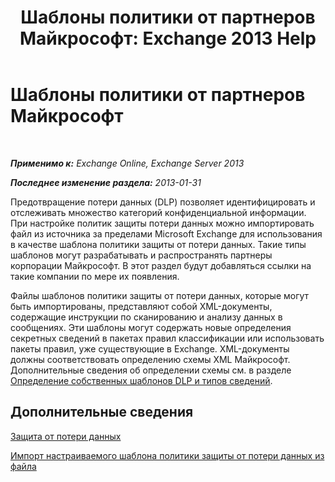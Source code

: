 ﻿---
title: 'Шаблоны политики от партнеров Майкрософт: Exchange 2013 Help'
TOCTitle: Шаблоны политики от партнеров Майкрософт
ms:assetid: 0f95336e-b3ef-4041-9604-adf7b0b335fe
ms:mtpsurl: https://technet.microsoft.com/ru-ru/library/JJ619284(v=EXCHG.150)
ms:contentKeyID: 50487486
ms.date: 04/30/2018
mtps_version: v=EXCHG.150
ms.translationtype: HT
---

# Шаблоны политики от партнеров Майкрософт

 

_**Применимо к:** Exchange Online, Exchange Server 2013_

_**Последнее изменение раздела:** 2013-01-31_

Предотвращение потери данных (DLP) позволяет идентифицировать и отслеживать множество категорий конфиденциальной информации. При настройке политик защиты потери данных можно импортировать файл из источника за пределами Microsoft Exchange для использования в качестве шаблона политики защиты от потери данных. Такие типы шаблонов могут разрабатывать и распространять партнеры корпорации Майкрософт. В этот раздел будут добавляться ссылки на такие компании по мере их появления.

Файлы шаблонов политики защиты от потери данных, которые могут быть импортированы, представляют собой XML-документы, содержащие инструкции по сканированию и анализу данных в сообщениях. Эти шаблоны могут содержать новые определения секретных сведений в пакетах правил классификации или использовать пакеты правил, уже существующие в Exchange. XML-документы должны соответствовать определению схемы XML Майкрософт. Дополнительные сведения об определении схемы см. в разделе [Определение собственных шаблонов DLP и типов сведений](define-your-own-dlp-templates-and-information-types-exchange-2013-help.md).

## Дополнительные сведения

[Защита от потери данных](https://docs.microsoft.com/ru-ru/exchange/security-and-compliance/data-loss-prevention/data-loss-prevention)

[Импорт настраиваемого шаблона политики защиты от потери данных из файла](import-a-custom-dlp-policy-template-from-a-file-exchange-2013-help.md)

